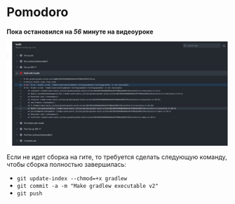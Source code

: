 # Pomodoro

**Пока остановился на *56* минуте на видеоуроке**

![ошибка 1](image/error%20v1.jpg)

Если не идет сборка на гите, то требуется сделать следующую команду, чтобы сборка полностью завершилась:

- `git update-index --chmod=+x gradlew`
- `git commit -a -m "Make gradlew executable v2"`
- `git push`
